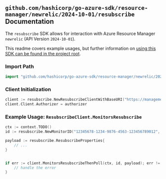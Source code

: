 
## `github.com/hashicorp/go-azure-sdk/resource-manager/newrelic/2024-10-01/resubscribe` Documentation

The `resubscribe` SDK allows for interaction with Azure Resource Manager `newrelic` (API Version `2024-10-01`).

This readme covers example usages, but further information on [using this SDK can be found in the project root](https://github.com/hashicorp/go-azure-sdk/tree/main/docs).

### Import Path

```go
import "github.com/hashicorp/go-azure-sdk/resource-manager/newrelic/2024-10-01/resubscribe"
```


### Client Initialization

```go
client := resubscribe.NewResubscribeClientWithBaseURI("https://management.azure.com")
client.Client.Authorizer = authorizer
```


### Example Usage: `ResubscribeClient.MonitorsResubscribe`

```go
ctx := context.TODO()
id := resubscribe.NewMonitorID("12345678-1234-9876-4563-123456789012", "example-resource-group", "monitorName")

payload := resubscribe.ResubscribeProperties{
	// ...
}


if err := client.MonitorsResubscribeThenPoll(ctx, id, payload); err != nil {
	// handle the error
}
```
